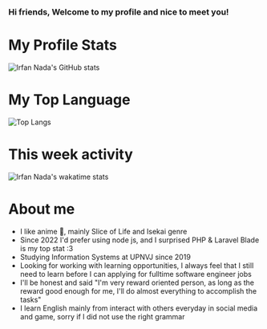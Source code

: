 ### Hi friends, Welcome to my profile and nice to meet you!

# My Profile Stats
![Irfan Nada's GitHub stats](https://github-readme-stats.vercel.app/api?username=eerfunn&hide=stars&count_private=true&show_icons=true)

# My Top Language
![Top Langs](https://github-readme-stats.vercel.app/api/top-langs/?username=eerfunn&layout=compact)

# This week activity
![Irfan Nada's wakatime stats](https://github-readme-stats.vercel.app/api/wakatime?username=eerfunn)

# About me
- I like anime 💖, mainly Slice of Life and Isekai genre
- Since 2022 I'd prefer using node js, and I surprised PHP & Laravel Blade is my top stat :3
- Studying Information Systems at UPNVJ since 2019
- Looking for working with learning opportunities,  I always feel that I still need to learn before I can applying for fulltime software engineer jobs
- I'll be honest and said "I'm very reward oriented person, as long as the reward good enough for me, I'll do almost everything to accomplish the tasks"
- I learn English mainly from interact with others everyday in social media and game, sorry if I did not use the right grammar


<!--
**eerfunn/eerfunn** is a ✨ _special_ ✨ repository because its `README.md` (this file) appears on your GitHub profile.


Here are some ideas to get you started:

- 🔭 I’m currently working on ...
- 🌱 I’m currently learning ...
- 👯 I’m looking to collaborate on ...
- 🤔 I’m looking for help with ...
- 💬 Ask me about ...
- 📫 How to reach me: ...
- 😄 Pronouns: ...
- ⚡ Fun fact: ...
-->

